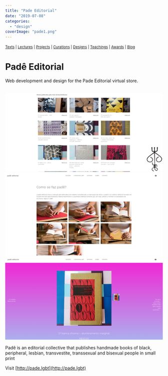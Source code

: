 ```yaml
---
title: "Pade Editorial"
date: "2019-07-08"
categories: 
  - "design"
coverImage: "pade1.png"
---
```


<small>[Texts](../texts.html) | [Lectures](../lectures.html) | [Projects](../projects.html) | [Curations](../curation.html) | [Designs](../designs.html) | [Teachings](../teachings.html) | [Awards](../awards.html) | <a href="https://readruiz.medium.com/" target="_blank">Blog</a></small>

# Padê Editorial

Web development and design for the Pade Editorial virtual store.

<img src="images/pade4\.png" alt="" />
    
<img src="images/pade2.png" alt="" />
    
<img src="images/pade3.png" alt="" />
    
<img src="images/pade1.png" alt="" />
    

Padê is an editorial collective that publishes handmade books of black, peripheral, lesbian, transvestite, transsexual and bisexual people in small print

Visit [http://pade.lgbt](http://pade.lgbt)
